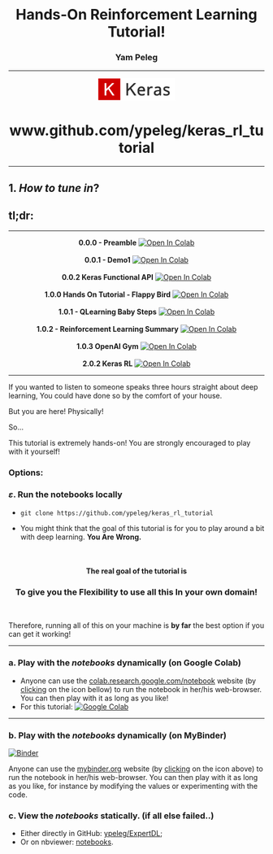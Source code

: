  


<div>
    <br>
    <center><strong><h1>Hands-On Reinforcement Learning Tutorial!</h1></strong></center>
    <center><strong><h3>Yam Peleg</h3></strong></center>
<div>


------


<div>
    <center><img src="imgs/keras_logo_humans.png" width="30%"/>
    <h1>www.github.com/ypeleg/keras_rl_tutorial</h1></center>
<div>


------

<!-- #region -->
## 1. *How to tune in*?

##  tl;dr: 
------
<center><strong>0.0.0 - Preamble</strong>
<a href="https://colab.research.google.com/github/ypeleg/keras_rl_tutorial/blob/master/0.0.0%20-%20Preamble.ipynb" target="_parent"><img src="https://colab.research.google.com/assets/colab-badge.svg" alt="Open In Colab"/></a></center>
<br>
<center><strong>0.0.1 - Demo1</strong>
<a href="https://colab.research.google.com/github/ypeleg/keras_rl_tutorial/blob/master/0.0.1%20-%20Demo1.ipynb" target="_parent"><img src="https://colab.research.google.com/assets/colab-badge.svg" alt="Open In Colab"/></a></center>
<br>
<center><strong>0.0.2 Keras Functional API</strong>
<a href="https://colab.research.google.com/github/ypeleg/keras_rl_tutorial/blob/master/0.0.2%20-%20Introduction%20-%20Keras%20Functional%20API.ipynb" target="_parent"><img src="https://colab.research.google.com/assets/colab-badge.svg" alt="Open In Colab"/></a></center>
<br>
<center><strong>1.0.0 Hands On Tutorial - Flappy Bird</strong>
<a href="https://colab.research.google.com/github/ypeleg/keras_rl_tutorial/blob/master/1.0.0%20-%20Flappy%20Bird%20-%20DQN.ipynb" target="_parent"><img src="https://colab.research.google.com/assets/colab-badge.svg" alt="Open In Colab"/></a></center>
<br>
<center><strong>1.0.1 - QLearning Baby Steps</strong>
<a href="https://colab.research.google.com/github/ypeleg/keras_rl_tutorial/blob/master/1.0.1%20-%20QLearning%20Baby%20Steps.ipynb" target="_parent"><img src="https://colab.research.google.com/assets/colab-badge.svg" alt="Open In Colab"/></a></center>
<br>
<center><strong>1.0.2 - Reinforcement Learning Summary</strong>
<a href="https://colab.research.google.com/github/ypeleg/keras_rl_tutorial/blob/master/1.0.2%20-%20Reinforcement%20Learning%20-%20Intro.ipynb" target="_parent"><img src="https://colab.research.google.com/assets/colab-badge.svg" alt="Open In Colab"/></a></center>
<br>
<center><strong>1.0.3 OpenAI Gym</strong>
<a href="https://colab.research.google.com/github/ypeleg/keras_rl_tutorial/blob/master/1.0.3%20-%20OpenAI%20Gym%20Interface.ipynb" target="_parent"><img src="https://colab.research.google.com/assets/colab-badge.svg" alt="Open In Colab"/></a></center>
<br>
<center><strong>2.0.2 Keras RL</strong>
<a href="https://colab.research.google.com/github/ypeleg/keras_rl_tutorial/blob/master/2.0.1%20-%20Reinforcement%20Learning%20-%20Keras%20DQN%20Atari.ipynb" target="_parent"><img src="https://colab.research.google.com/assets/colab-badge.svg" alt="Open In Colab"/></a></center>

-------

If you wanted to listen to someone speaks three hours straight about deep learning, You could have done so by the comfort of your house. 

But you are here! Physically!

So...

This tutorial is extremely hands-on! You are strongly encouraged to play with it yourself!  

### Options: 


### $\varepsilon$.  Run the notebooks locally 
- `git clone https://github.com/ypeleg/keras_rl_tutorial`


- You might think that the goal of this tutorial is for you to play around a bit with deep learning. **You Are Wrong.**


<br>
<div>
    <center><strong><h4>The real goal of the tutorial is</h4></strong></center>
    <center><strong><h3>To give you the Flexibility to use all this In your own domain!</h3></strong></center>
<div>
<br>

Therefore, running all of this on your machine is **by far** the best option if you can get it working! 

------


### a. Play with the _notebooks_ dynamically (on Google Colab) 

- Anyone can use the [colab.research.google.com/notebook](https://colab.research.google.com/notebook) website (by [clicking](XXX) on the icon bellow) to run the notebook in her/his web-browser. You can then play with it as long as you like! 
- For this tutorial:
[![Google Colab](https://badgen.net/badge/Launch/on%20Google%20Colab/blue?icon=terminal)](https://colab.research.google.com/github/ypeleg/keras_rl_tutorial)
------

### b. Play with the _notebooks_ dynamically (on MyBinder) 
[![Binder](https://mybinder.org/badge_logo.svg)](http://mybinder.org/v2/gh/github/ypeleg/keras_rl_tutorial)

Anyone can use the [mybinder.org](http://mybinder.org/) website (by [clicking](http://mybinder.org/v2/gh/github/ypeleg/keras_rl_tutorial) on the icon above) to run the notebook in her/his web-browser.
You can then play with it as long as you like, for instance by modifying the values or experimenting with the code.

### c. View the _notebooks_ statically. (if all else failed..)
- Either directly in GitHub: [ypeleg/ExpertDL](https://github.com/ypeleg/keras_rl_tutorial);
- Or on nbviewer: [notebooks](http://nbviewer.jupyter.org/github/ypeleg/keras_rl_tutorial/).